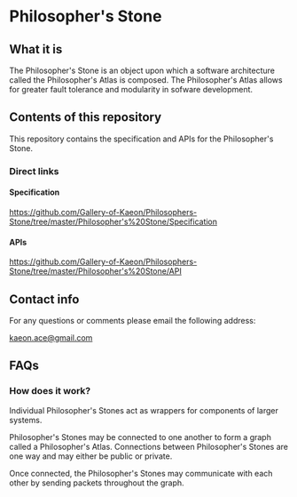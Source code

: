 # Philosopher's Stone

## What it is

The Philosopher's Stone is an object upon which a software architecture called the Philosopher's Atlas is composed.
The Philosopher's Atlas allows for greater fault tolerance and modularity in sofware development.

## Contents of this repository

This repository contains the specification and APIs for the Philosopher's Stone.

### Direct links

#### Specification

https://github.com/Gallery-of-Kaeon/Philosophers-Stone/tree/master/Philosopher's%20Stone/Specification

#### APIs

https://github.com/Gallery-of-Kaeon/Philosophers-Stone/tree/master/Philosopher's%20Stone/API

## Contact info

For any questions or comments please email the following address:

kaeon.ace@gmail.com

## FAQs

### How does it work?

Individual Philosopher's Stones act as wrappers for components of larger systems.

Philosopher's Stones may be connected to one another to form a graph called a Philosopher's Atlas.
Connections between Philosopher's Stones are one way and may either be public or private.

Once connected, the Philosopher's Stones may communicate with each other by sending packets throughout the graph.